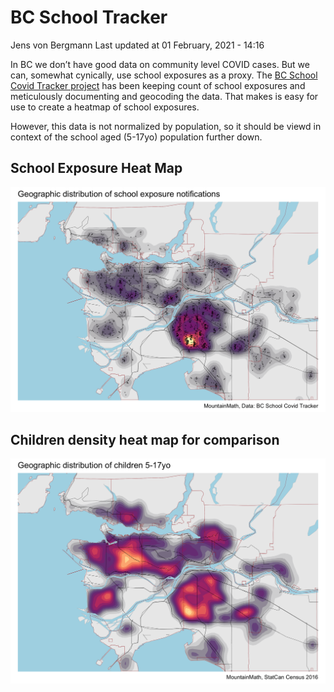 BC School Tracker
================
Jens von Bergmann
Last updated at 01 February, 2021 - 14:16

In BC we don’t have good data on community level COVID cases. But we
can, somewhat cynically, use school exposures as a proxy. The [BC School
Covid Tracker
project](https://bcschoolcovidtracker.knack.com/bc-school-covid-tracker#home/)
has been keeping count of school exposures and meticulously documenting
and geocoding the data. That makes is easy for use to create a heatmap
of school exposures.

However, this data is not normalized by population, so it should be
viewd in context of the school aged (5-17yo) population further down.

## School Exposure Heat Map

<img src="bc_school_tracker_files/figure-gfm/school-tracker-schools-1.png" width="1050" />

## Children density heat map for comparison

<img src="bc_school_tracker_files/figure-gfm/school-tracker-children-1.png" width="1050" />
